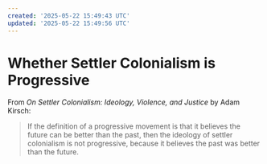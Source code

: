 ```yaml
---
created: '2025-05-22 15:49:43 UTC'
updated: '2025-05-22 15:49:56 UTC'
---
```


# Whether Settler Colonialism is Progressive

From _On Settler Colonialism: Ideology, Violence, and Justice_ by Adam Kirsch:

> If the definition of a progressive movement is that it believes the future can be better than the past, then the ideology of settler colonialism is not progressive, because it believes the past was better than the future.

